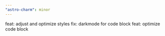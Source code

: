 ```yaml
---
"astro-charm": minor
---
```


feat: adjust and optimize styles
fix: darkmode for code block
feat: optimize code block
